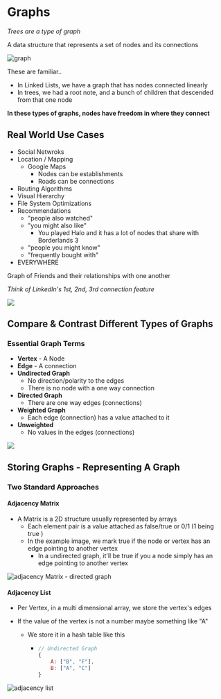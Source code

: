# Graphs

*Trees are a type of graph*

A data structure that represents a set of nodes and its connections 

![graph](https://www.geeksforgeeks.org/wp-content/uploads/undirectedgraph.png)

These are familiar..

- In Linked Lists, we have a graph that has nodes connected linearly 
- In trees, we had a root note, and a bunch of children that descended from that one node 

**In these types of graphs, nodes have freedom in where they connect**

## Real World Use Cases

- Social Netwroks
- Location / Mapping
  - Google Maps 
    - Nodes can be establishments
    - Roads can be connections 
- Routing Algorithms
- Visual Hierarchy
- File System Optimizations
- Recommendations
  - "people also watched"
  - "you might also like"
    - You played Halo and it has a lot of nodes that share with Borderlands 3
  - "people you might know"
  - "frequently bought with"
- EVERYWHERE



Graph of Friends and their relationships with one another

*Think of LinkedIn's 1st, 2nd, 3rd connection feature*

![](https://study.com/cimages/videopreview/videopreview-full/nchjyn05gv.jpg)



## Compare & Contrast Different Types of Graphs

### Essential Graph Terms

- **Vertex** - A Node
- **Edge** - A connection
- **Undirected Graph**
  - No direction/polarity to the edges
  - There is no node with a one way connection
- **Directed Graph**
  - There are one way edges (connections)
- **Weighted Graph**
  - Each edge (connection) has a value attached to it
- **Unweighted**
  - No values in the edges (connections)



![](https://media.geeksforgeeks.org/wp-content/cdn-uploads/undirectedgraph.png)



## Storing Graphs - Representing A Graph 



### Two Standard Approaches

#### Adjacency Matrix

- A Matrix is a 2D structure usually represented by arrays 
  - Each element pair is a value attached as false/true or 0/1 (1 being true )
  - In the example image, we mark true if the node or vertex has an edge pointing to another vertex
    - In a undirected graph, it'll be true if you a node simply has an edge pointing to another vertex

![adjacency Matrix - directed graph](https://1.bp.blogspot.com/-tSAmvx42pII/Ux5EQxZukcI/AAAAAAAACLo/dPccUjxqb5o/s1600/Adjacency+Matrix+Representation+of+Directed+Graph.JPG)

#### Adjacency List

- Per Vertex, in a multi dimensional array, we store the vertex's edges 

- If the value of the vertex is not a number maybe something like "A"

  - We store it in a hash table like this

    - ```js
      // Undirected Graph 
      {
          A: ["B", "F"],
          B: ["A", "C"]
      }
      ```

      



![adjacency list](http://lagodiuk.github.io/images/adj_lists/img_2.png)

